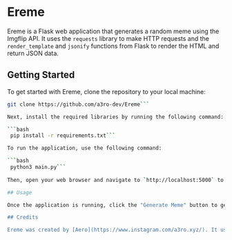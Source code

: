 # Ereme

Ereme is a Flask web application that generates a random meme using the Imgflip API. It uses the `requests` library to make HTTP requests and the `render_template` and `jsonify` functions from Flask to render the HTML and return JSON data.

## Getting Started

To get started with Ereme, clone the repository to your local machine:

```bash
git clone https://github.com/a3ro-dev/Ereme```

Next, install the required libraries by running the following command:

```bash
 pip install -r requirements.txt```

To run the application, use the following command:

```bash 
 python3 main.py```
 
Then, open your web browser and navigate to `http://localhost:5000` to see the application in action.

## Usage

Once the application is running, click the "Generate Meme" button to generate a random meme. The meme and its caption will be displayed on the page. If you'd like to generate a new meme, simply click the button again.

## Credits

Ereme was created by [Aero](https://www.instagram.com/a3ro.xyz/). It uses the [Imgflip API](https://api.imgflip.com/) to generate memes.
